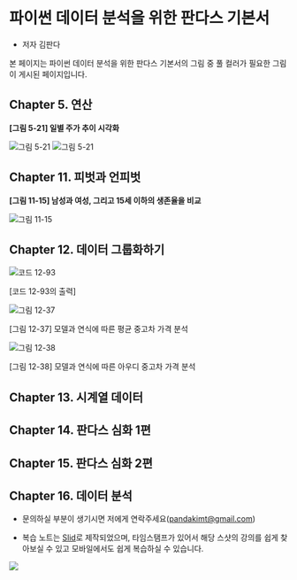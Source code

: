 # 파이썬 데이터 분석을 위한 판다스 기본서

- 저자 김판다
  
본 페이지는 파이썬 데이터 분석을 위한 판다스 기본서의 그림 중 풀 컬러가 필요한 그림이 게시된 페이지입니다.


## Chapter 5. 연산

**[그림 5-21] 일별 주가 추이 시각화**

![그림 5-21](https://i.postimg.cc/FF8WKV8g/5-21-1st.jpg)
![그림 5-21](https://i.postimg.cc/tRYvyMS4/5-21-2nd.jpg)



## Chapter 11. 피벗과 언피벗

**[그림 11-15] 남성과 여성, 그리고 15세 이하의 생존율을 비교**

![그림 11-15](https://i.postimg.cc/NMSjVnMz/11-15.jpg)




## Chapter 12. 데이터 그룹화하기

![코드 12-93](https://i.postimg.cc/rwwCqdg2/12-13.jpg)

[코드 12-93의 출력]

![그림 12-37](https://i.postimg.cc/YqpymC8b/image.png)

[그림 12-37]  모델과 연식에 따른 평균 중고차 가격 분석


![그림 12-38](https://i.postimg.cc/htVzWKRR/12-38.jpg)

[그림 12-38]  모델과 연식에 따른 아우디 중고차 가격 분석


## Chapter 13. 시계열 데이터
## Chapter 14. 판다스 심화 1편
## Chapter 15. 판다스 심화 2편
## Chapter 16. 데이터 분석



- 문의하실 부분이 생기시면 저에게 연락주세요(pandakimt@gmail.com)

- 복습 노트는 [Slid](https://app.slid.cc/)로 제작되었으며, 타임스탬프가 있어서 해당 스샷의 강의를 쉽게 찾아보실 수 있고 모바일에서도 쉽게 복습하실 수 있습니다.

![](https://i.ibb.co/2Y9bn8G/02.jpg)

